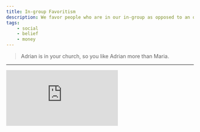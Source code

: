 ```yaml
---
title: In-group Favoritism
description: We favor people who are in our in-group as opposed to an out-group.
tags: 
    - social
    - belief
    - money
---
```


> Adrian is in your church, so you like Adrian more than Maria.

---

<iframe class="w-full aspect-video" src="https://www.youtube.com/embed/GJGCP9nhT_4" title="YouTube video player" frameborder="0" allow="accelerometer; autoplay; clipboard-write; encrypted-media; gyroscope; picture-in-picture" allowfullscreen></iframe>